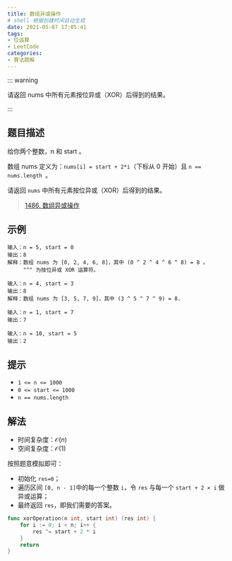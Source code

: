 ```yaml
---
title: 数组异或操作
# shell 根据创建时间自动生成
date: 2021-05-07 17:05:41
tags:
- 位运算
- LeetCode
categories:
- 算法题解
---
```


::: warning

请返回 nums 中所有元素按位异或（XOR）后得到的结果。

:::

<!-- more -->

## 题目描述

给你两个整数，n 和 start 。

数组 nums 定义为：`nums[i] = start + 2*i`（下标从 0 开始）且 `n == nums.length `。

请返回 `nums` 中所有元素按位异或（XOR）后得到的结果。

> [1486. 数组异或操作](https://leetcode-cn.com/problems/xor-operation-in-an-array/)



## 示例

```
输入：n = 5, start = 0
输出：8
解释：数组 nums 为 [0, 2, 4, 6, 8]，其中 (0 ^ 2 ^ 4 ^ 6 ^ 8) = 8 。
     "^" 为按位异或 XOR 运算符。

输入：n = 4, start = 3
输出：8
解释：数组 nums 为 [3, 5, 7, 9]，其中 (3 ^ 5 ^ 7 ^ 9) = 8.

输入：n = 1, start = 7
输出：7

输入：n = 10, start = 5
输出：2
```



## 提示

- `1 <= n <= 1000`
- `0 <= start <= 1000`
- `n == nums.length`

## 解法

- 时间复杂度：$\mathcal{O}(n)$
- 空间复杂度：$\mathcal{O}(1)$

按照题意模拟即可：

- 初始化 `res=0`；
- 遍历区间 `[0, n - 1]`中的每一个整数 `i`，令 `res` 与每一个 `start + 2 × i` 做异或运算；
- 最终返回 `res`，即我们需要的答案。


```go
func xorOperation(n int, start int) (res int) {
    for i := 0; i < n; i++ {
        res ^= start + 2 * i
    }
    return
}
```